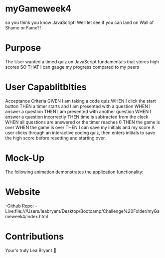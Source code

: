 # myGameweek4
so you think you know JavaScript! Well let see if you can land on Wall of Shame or Fame?!

# Purpose 
The User wanted a timed quiz on JavaScript fundamentals that stores high scores
SO THAT I can gauge my progress compared to my peers

# User Capablitblties 
Acceptance Criteria
GIVEN I am taking a code quiz
WHEN I click the start button
THEN a timer starts and I am presented with a question
WHEN I answer a question
THEN I am presented with another question
WHEN I answer a question incorrectly
THEN time is subtracted from the clock
WHEN all questions are answered or the timer reaches 0
THEN the game is over
WHEN the game is over
THEN I can save my initials and my score
A user clicks through an interactive coding quiz, then enters initials to save the high score before resetting and starting over.

# Mock-Up
The following animation demonstrates the application functionality:

# Website 
-Github Repo:
-Live:file:///Users/leabryant/Desktop/Bootcamp/Challenge%20Folder/myGameweek4/index.html

# Contributions 
Your's truly Lea Bryant 🦄